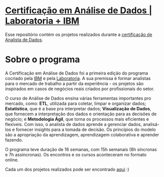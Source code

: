 # [Certificação em Análise de Dados | Laboratoria + IBM](https://www.laboratoria.la/br/certificacao-analise-de-dados)
Esse repositório contém os projetos realizados durante a [certificação de Analista de Dados](https://www.credly.com/badges/346df6ad-7cea-4899-b936-563f734ba0bc/public_url).

# Sobre o programa
A Certificação em Análise de Dados foi a primeira edição do programa cocriado pela [IBM](https://www.linkedin.com/company/ibm/) e pela [Laboratoria](https://www.linkedin.com/school/laboratoria/). A sua premissa é formar analistas para o mercado de trabalho a partir da experiência - os projetos são inspirados em casos de negócios reais criados por profissionais do setor. 

O curso de Análise de Dados ensina várias ferramentas importantes pro mercado, como: **ETL**, utilizada para coletar, limpar e organizar dados; **Estatística**, que é a base pra interpretar dados; **Visualização de Dados**, que fornecem a interpretação dos dados e orientação para as decisões de negócio; e **Metodologia Ágil**, que torna os processos mais eficientes e flexíveis. Com isso, o analista de dados aprende a gerenciar dados, analisá-los e fornecer insights para a tomada de decisão. Os princípios do modelo são a apropriação da aprendizagem, aprendizagem colaborativa e aprender fazendo.

O programa teve duração de 16 semanas, com 15h semanais (8h síncronas e 7h assíncronas). Os encontros e os cursos aconteceram no formato online.

Cada um dos projetos realizados pode ser encontrado [aqui](https://github.com/tassiagiovanelli/laboratoria/tree/main/projetos) :) 


